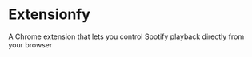 # Extensionfy
A Chrome extension that lets you control Spotify playback directly from your browser 
